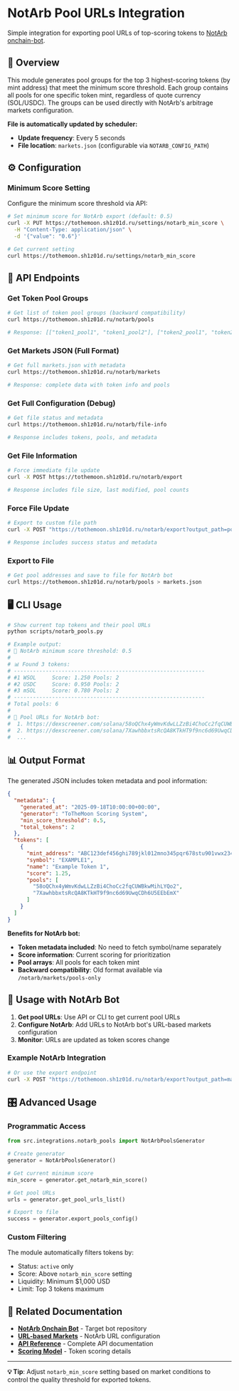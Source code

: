 # NotArb Pool URLs Integration

Simple integration for exporting pool URLs of top-scoring tokens to [NotArb onchain-bot](https://github.com/NotArb/Release/tree/main/onchain-bot).

## 🎯 Overview

This module generates pool groups for the top 3 highest-scoring tokens (by mint address) that meet the minimum score threshold. Each group contains all pools for one specific token mint, regardless of quote currency (SOL/USDC). The groups can be used directly with NotArb's arbitrage markets configuration.

**File is automatically updated by scheduler:**
- **Update frequency**: Every 5 seconds
- **File location**: `markets.json` (configurable via `NOTARB_CONFIG_PATH`)

## ⚙️ Configuration

### Minimum Score Setting

Configure the minimum score threshold via API:

```bash
# Set minimum score for NotArb export (default: 0.5)
curl -X PUT https://tothemoon.sh1z01d.ru/settings/notarb_min_score \
  -H "Content-Type: application/json" \
  -d '{"value": "0.6"}'

# Get current setting
curl https://tothemoon.sh1z01d.ru/settings/notarb_min_score
```

## 🔌 API Endpoints

### Get Token Pool Groups

```bash
# Get list of token pool groups (backward compatibility)
curl https://tothemoon.sh1z01d.ru/notarb/pools

# Response: [["token1_pool1", "token1_pool2"], ["token2_pool1", "token2_pool2", "token2_pool3"]]
```

### Get Markets JSON (Full Format)

```bash
# Get full markets.json with metadata
curl https://tothemoon.sh1z01d.ru/notarb/markets

# Response: complete data with token info and pools
```

### Get Full Configuration (Debug)

```bash
# Get file status and metadata
curl https://tothemoon.sh1z01d.ru/notarb/file-info

# Response includes tokens, pools, and metadata
```

### Get File Information

```bash
# Force immediate file update
curl -X POST https://tothemoon.sh1z01d.ru/notarb/export

# Response includes file size, last modified, pool counts
```

### Force File Update

```bash
# Export to custom file path
curl -X POST "https://tothemoon.sh1z01d.ru/notarb/export?output_path=pools.json"

# Response includes success status and metadata
```

### Export to File

```bash
# Get pool addresses and save to file for NotArb bot
curl https://tothemoon.sh1z01d.ru/notarb/pools > markets.json
```

## 🖥️ CLI Usage

```bash
# Show current top tokens and their pool URLs
python scripts/notarb_pools.py

# Example output:
# 🎯 NotArb minimum score threshold: 0.5
# 
# 📊 Found 3 tokens:
# ------------------------------------------------------------
# #1 WSOL     Score: 1.250 Pools: 2
# #2 USDC     Score: 0.950 Pools: 2  
# #3 mSOL     Score: 0.780 Pools: 2
# ------------------------------------------------------------
# Total pools: 6
# 
# 🔗 Pool URLs for NotArb bot:
#  1. https://dexscreener.com/solana/58oQChx4yWmvKdwLLZzBi4ChoCc2fqCUWBkwMihLYQo2
#  2. https://dexscreener.com/solana/7XawhbbxtsRcQA8KTkHT9f9nc6d69UwqCDh6U5EEbEmX
#  ...
```

## 📊 Output Format

The generated JSON includes token metadata and pool information:

```json
{
  "metadata": {
    "generated_at": "2025-09-18T10:00:00+00:00",
    "generator": "ToTheMoon Scoring System",
    "min_score_threshold": 0.5,
    "total_tokens": 2
  },
  "tokens": [
    {
      "mint_address": "ABC123def456ghi789jkl012mno345pqr678stu901vwx234yz",
      "symbol": "EXAMPLE1",
      "name": "Example Token 1", 
      "score": 1.25,
      "pools": [
        "58oQChx4yWmvKdwLLZzBi4ChoCc2fqCUWBkwMihLYQo2",
        "7XawhbbxtsRcQA8KTkHT9f9nc6d69UwqCDh6U5EEbEmX"
      ]
    }
  ]
}
```

**Benefits for NotArb bot:**
- **Token metadata included**: No need to fetch symbol/name separately
- **Score information**: Current scoring for prioritization
- **Pool arrays**: All pools for each token mint
- **Backward compatibility**: Old format available via `/notarb/markets/pools-only`

## 🔄 Usage with NotArb Bot

1. **Get pool URLs**: Use API or CLI to get current pool URLs
2. **Configure NotArb**: Add URLs to NotArb bot's URL-based markets configuration
3. **Monitor**: URLs are updated as token scores change

### Example NotArb Integration

```bash
# Or use the export endpoint
curl -X POST "https://tothemoon.sh1z01d.ru/notarb/export?output_path=markets.json"
```

## 🎛️ Advanced Usage

### Programmatic Access

```python
from src.integrations.notarb_pools import NotArbPoolsGenerator

# Create generator
generator = NotArbPoolsGenerator()

# Get current minimum score
min_score = generator.get_notarb_min_score()

# Get pool URLs
urls = generator.get_pool_urls_list()

# Export to file
success = generator.export_pools_config()
```

### Custom Filtering

The module automatically filters tokens by:
- Status: `active` only
- Score: Above `notarb_min_score` setting
- Liquidity: Minimum $1,000 USD
- Limit: Top 3 tokens maximum

## 🔗 Related Documentation

- **[NotArb Onchain Bot](https://github.com/NotArb/Release/tree/main/onchain-bot)** - Target bot repository
- **[URL-based Markets](https://github.com/NotArb/Release/tree/main/onchain-bot#url-based-markets)** - NotArb URL configuration
- **[API Reference](API_REFERENCE.md)** - Complete API documentation
- **[Scoring Model](SCORING_MODEL.md)** - Token scoring details

---

**💡 Tip**: Adjust `notarb_min_score` setting based on market conditions to control the quality threshold for exported tokens.